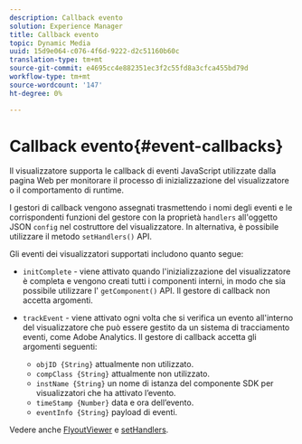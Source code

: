 ```yaml
---
description: Callback evento
solution: Experience Manager
title: Callback evento
topic: Dynamic Media
uuid: 15d9e064-c076-4f6d-9222-d2c51160b60c
translation-type: tm+mt
source-git-commit: e4695cc4e882351ec3f2c55fd8a3cfca455bd79d
workflow-type: tm+mt
source-wordcount: '147'
ht-degree: 0%

---
```



# Callback evento{#event-callbacks}

Il visualizzatore supporta le callback di eventi JavaScript utilizzate dalla pagina Web per monitorare il processo di inizializzazione del visualizzatore o il comportamento di runtime.

I gestori di callback vengono assegnati trasmettendo i nomi degli eventi e le corrispondenti funzioni del gestore con la proprietà `handlers` all&#39;oggetto JSON `config` nel costruttore del visualizzatore. In alternativa, è possibile utilizzare il metodo `setHandlers()` API.

Gli eventi dei visualizzatori supportati includono quanto segue:

* `initComplete` - viene attivato quando l&#39;inizializzazione del visualizzatore è completa e vengono creati tutti i componenti interni, in modo che sia possibile utilizzare l&#39; `getComponent()` API. Il gestore di callback non accetta argomenti.

* `trackEvent` - viene attivato ogni volta che si verifica un evento all&#39;interno del visualizzatore che può essere gestito da un sistema di tracciamento eventi, come  Adobe Analytics. Il gestore di callback accetta gli argomenti seguenti:

   * `objID {String}` attualmente non utilizzato.
   * `compClass {String}` attualmente non utilizzato.
   * `instName {String}` un nome di istanza del componente SDK per visualizzatori che ha attivato l’evento.
   * `timeStamp {Number}` data e ora dell’evento.
   * `eventInfo {String}` payload di eventi.

Vedere anche [FlyoutViewer](../../c-html5-s7-aem-asset-viewers/c-html5-flyout-viewer-20-about/c-html5-flyout-viewer-20-javascriptapiref/r-html5-flyout-viewer-20-javascriptapiref-.flyoutviewer.md#reference-b99bb25606444f46b27529ff3e960b1e) e [setHandlers](../../c-html5-s7-aem-asset-viewers/c-html5-flyout-viewer-20-about/c-html5-flyout-viewer-20-javascriptapiref/r-html5-flyout-viewer-20-javascriptapiref-sethandlers.md#reference-74e9acb1cd0047d5bd60eea5fa5c8692).
